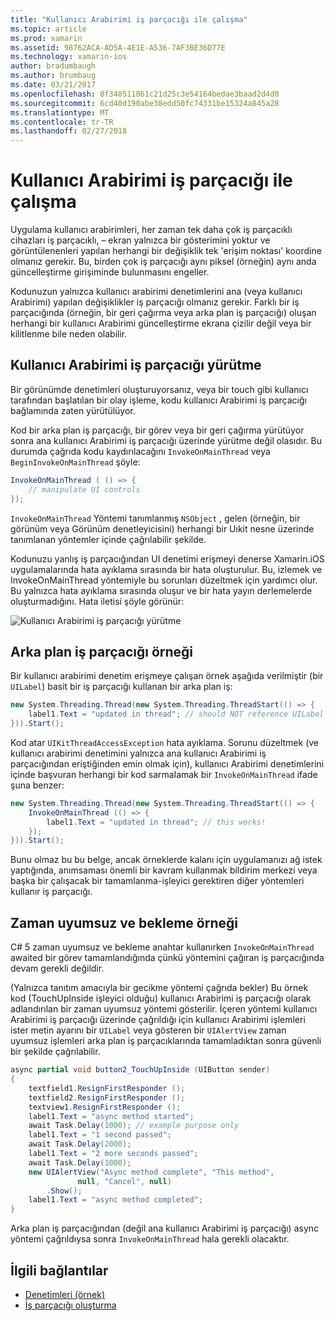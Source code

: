 ```yaml
---
title: "Kullanıcı Arabirimi iş parçacığı ile çalışma"
ms.topic: article
ms.prod: xamarin
ms.assetid: 98762ACA-AD5A-4E1E-A536-7AF3BE36D77E
ms.technology: xamarin-ios
author: bradumbaugh
ms.author: brumbaug
ms.date: 03/21/2017
ms.openlocfilehash: 8f348511861c21d25c3e54164bedae3baad2d4d0
ms.sourcegitcommit: 6cd40d190abe38edd50fc74331be15324a845a28
ms.translationtype: MT
ms.contentlocale: tr-TR
ms.lasthandoff: 02/27/2018
---
```

# <a name="working-with-the-ui-thread"></a>Kullanıcı Arabirimi iş parçacığı ile çalışma

Uygulama kullanıcı arabirimleri, her zaman tek daha çok iş parçacıklı cihazları iş parçacıklı, – ekran yalnızca bir gösterimini yoktur ve görüntülenenleri yapılan herhangi bir değişiklik tek 'erişim noktası' koordine olmanız gerekir. Bu, birden çok iş parçacığı aynı piksel (örneğin) aynı anda güncelleştirme girişiminde bulunmasını engeller.

Kodunuzun yalnızca kullanıcı arabirimi denetimlerini ana (veya kullanıcı Arabirimi) yapılan değişiklikler iş parçacığı olmanız gerekir. Farklı bir iş parçacığında (örneğin, bir geri çağırma veya arka plan iş parçacığı) oluşan herhangi bir kullanıcı Arabirimi güncelleştirme ekrana çizilir değil veya bir kilitlenme bile neden olabilir.

## <a name="ui-thread-execution"></a>Kullanıcı Arabirimi iş parçacığı yürütme

Bir görünümde denetimleri oluşturuyorsanız, veya bir touch gibi kullanıcı tarafından başlatılan bir olay işleme, kodu kullanıcı Arabirimi iş parçacığı bağlamında zaten yürütülüyor.

Kod bir arka plan iş parçacığı, bir görev veya bir geri çağırma yürütüyor sonra ana kullanıcı Arabirimi iş parçacığı üzerinde yürütme değil olasıdır. Bu durumda çağrıda kodu kaydırılacağını `InvokeOnMainThread` veya `BeginInvokeOnMainThread` şöyle:

```csharp
InvokeOnMainThread ( () => {
    // manipulate UI controls
});
```

`InvokeOnMainThread` Yöntemi tanımlanmış `NSObject` , gelen (örneğin, bir görünüm veya Görünüm denetleyicisini) herhangi bir Uıkit nesne üzerinde tanımlanan yöntemler içinde çağrılabilir şekilde.

Kodunuzu yanlış iş parçacığından UI denetimi erişmeyi denerse Xamarin.iOS uygulamalarında hata ayıklama sırasında bir hata oluşturulur. Bu, izlemek ve InvokeOnMainThread yöntemiyle bu sorunları düzeltmek için yardımcı olur. Bu yalnızca hata ayıklama sırasında oluşur ve bir hata yayın derlemelerde oluşturmadığını. Hata iletisi şöyle görünür:

 ![](ui-thread-images/image10.png "Kullanıcı Arabirimi iş parçacığı yürütme")

 <a name="Background_Thread_Example" />


## <a name="background-thread-example"></a>Arka plan iş parçacığı örneği

Bir kullanıcı arabirimi denetim erişmeye çalışan örnek aşağıda verilmiştir (bir `UILabel`) basit bir iş parçacığı kullanan bir arka plan iş:

```csharp
new System.Threading.Thread(new System.Threading.ThreadStart(() => {
    label1.Text = "updated in thread"; // should NOT reference UILabel on background thread!
})).Start();
```

Kod atar `UIKitThreadAccessException` hata ayıklama. Sorunu düzeltmek (ve kullanıcı arabirimi denetimini yalnızca ana kullanıcı Arabirimi iş parçacığından eriştiğinden emin olmak için), kullanıcı Arabirimi denetimlerini içinde başvuran herhangi bir kod sarmalamak bir `InvokeOnMainThread` ifade şuna benzer:

```csharp
new System.Threading.Thread(new System.Threading.ThreadStart(() => {
    InvokeOnMainThread (() => {
        label1.Text = "updated in thread"; // this works!
    });
})).Start();
```

Bunu olmaz bu bu belge, ancak örneklerde kalanı için uygulamanızı ağ istek yaptığında, anımsaması önemli bir kavram kullanmak bildirim merkezi veya başka bir çalışacak bir tamamlanma-işleyici gerektiren diğer yöntemleri kullanır iş parçacığı.

 <a name="Async_Await_Example" />


## <a name="asyncawait-example"></a>Zaman uyumsuz ve bekleme örneği

C# 5 zaman uyumsuz ve bekleme anahtar kullanırken `InvokeOnMainThread` awaited bir görev tamamlandığında çünkü yöntemini çağıran iş parçacığında devam gerekli değildir.

(Yalnızca tanıtım amacıyla bir gecikme yöntemi çağrıda bekler) Bu örnek kod (TouchUpInside işleyici olduğu) kullanıcı Arabirimi iş parçacığı olarak adlandırılan bir zaman uyumsuz yöntemi gösterilir. İçeren yöntemi kullanıcı Arabirimi iş parçacığı üzerinde çağrıldığı için kullanıcı Arabirimi işlemleri ister metin ayarını bir `UILabel` veya gösteren bir `UIAlertView` zaman uyumsuz işlemleri arka plan iş parçacıklarında tamamladıktan sonra güvenli bir şekilde çağrılabilir.

```csharp
async partial void button2_TouchUpInside (UIButton sender)
{
    textfield1.ResignFirstResponder ();
    textfield2.ResignFirstResponder ();
    textview1.ResignFirstResponder ();
    label1.Text = "async method started";
    await Task.Delay(1000); // example purpose only
    label1.Text = "1 second passed";
    await Task.Delay(2000);
    label1.Text = "2 more seconds passed";
    await Task.Delay(1000);
    new UIAlertView("Async method complete", "This method", 
               null, "Cancel", null)
        .Show();
    label1.Text = "async method completed";
}
```

Arka plan iş parçacığından (değil ana kullanıcı Arabirimi iş parçacığı) async yöntemi çağrıldıysa sonra `InvokeOnMainThread` hala gerekli olacaktır.


## <a name="related-links"></a>İlgili bağlantılar

- [Denetimleri (örnek)](https://developer.xamarin.com/samples/Controls/)
- [İş parçacığı oluşturma](~/ios/app-fundamentals/threading.md)
